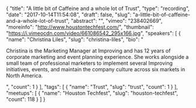 {
  "title": "A little bit of Caffeine and a whole lot of Trust",
  "type": "recording",
  "date": "2017-10-14T11:54:08",
  "draft": false,
  "slug": "a-little-bit-of-caffeine-and-a-whole-lot-of-trust",
  "abstract": "",
  "vimeo": "238402669",
  "moreinfo": "http://www.houstontechfest.com/",
  "thumbnail": "https://i.vimeocdn.com/video/661086542_295x166.jpg",
  "speakers": [
    {
      "name": "Christina Liles",
      "slug": "christina-liles",
      "bio": "<p>Christina is the Marketing Manager at Improving and has 12 years of corporate marketing and event planning experience. She works alongside a small team of professional marketers to implement several Improving initiatives, events, and maintain the company culture across six markets in North America.</p>",
      "count": 1
    }
  ],
  "tags": [
    {
      "name": "Trust",
      "slug": "trust",
      "count": 1
    }
  ],
  "meetups": [
    {
      "name": "Houston Techfest",
      "slug": "houston-techfest",
      "count": 118
    }
  ]
}